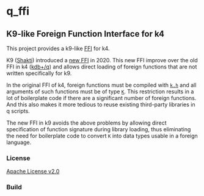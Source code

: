# q_ffi

## K9-like Foreign Function Interface for k4

This project provides a k9-like <a href="https://en.wikipedia.org/wiki/Foreign_function_interface"><abbr title="foreign function interface">FFI</abbr></a> for k4.

K9 ([Shakti](https://shakti.com/)) introduced a [new FFI](https://groups.google.com/forum/#!msg/shaktidb/Kk-OM3yXew0/dFjXTu_7BAAJ) in 2020. This new FFI improve over the old FFI in k4 ([kdb+/q](https://kx.com/)) and allows direct loading of foreign functions that are not written specifically for k9.

In the original FFI of k4, foreign functions must be compiled with [`k.h`](https://github.com/KxSystems/kdb/blob/master/c/c/k.h) and all arguments of such functions must be of type [`K`](https://github.com/KxSystems/kdb/blob/master/c/c/k.h#L11). This restriction results in a lot of boilerplate code if there are a significant number of foreign functions. And this also makes it more tedious to reuse existing third-party libraries in q scripts.

The new FFI in k9 avoids the above problems by allowing direct specification of function signature during library loading, thus eliminating the need for boilerplate code to convert `K` into data types usable in a foreign language.

### License

[Apache License v2.0](./LICENSE)

### Build